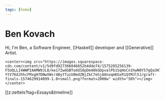 ```yaml
---
tags: [home]
---
```


# Ben Kovach

Hi, I'm Ben, a Software Engineer, [[Haskell]] developer and [[Generative]] Artist.

```{=html}
<center><img src="https://images.squarespace-cdn.com/content/v1/5d9fd927366046652b4dde74/1575285256139-F5UQLLI4WWPIAAMW9JL8/ke17ZwdGBToddI8pDm48kGDpvalPb1SqHoCn1hwN0Y57gQa3H78H3Y0txjaiv_0fDoOvxcdMmMKkDsyUqMSsMWxHk725yiiHCCLfrh8O1z5QHyNOqBUUEtDDsRWrJLTmx-YtV7KdJhhcFMxgH7DNwVWsr4BytTuzU0mdZNjZkC7ehjA8nxqmKGxR1QtMJl5J/graft-finals-1574629914099-1.0+small.png?format=2000w" width="50%"></img></center>
```

[[z:zettels?tag=Essays&timeline]]
